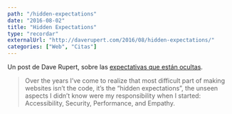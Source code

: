 ```yaml
---
path: "/hidden-expectations"
date: "2016-08-02"
title: "Hidden Expectations"
type: "recordar"
externalUrl: "http://daverupert.com/2016/08/hidden-expectations/"
categories: ["Web", "Citas"]
---
```


Un post de Dave Rupert, sobre las [expectativas que est&aacute;n ocultas](http://daverupert.com/2016/08/hidden-expectations/).

> Over the years I’ve come to realize that most difficult part of making websites isn’t the code, it’s the “hidden expectations”, the unseen aspects I didn’t know were my responsibility when I started: Accessibility, Security, Performance, and Empathy.
